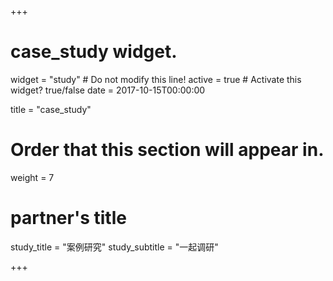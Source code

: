 +++
# case_study widget.
widget = "study" # Do not modify this line!
active = true # Activate this widget? true/false
date = 2017-10-15T00:00:00

title = "case_study"

# Order that this section will appear in.
weight = 7

# partner's title
study_title = "案例研究"
study_subtitle = "一起调研"


+++